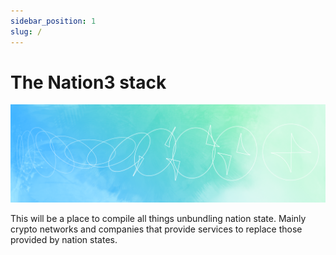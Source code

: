```yaml
---
sidebar_position: 1
slug: /
---
```


# The Nation3 stack

![](/img/hero.png)

This will be a place to compile all things unbundling nation state.
Mainly crypto networks and companies that provide services to replace those provided by nation states.
